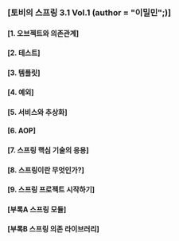 ### [토비의 스프링 3.1 Vol.1 (author = "이밀민";)]

#### [1. 오브젝트와 의존관계]

#### [2. 테스트]

#### [3. 템플릿]

#### [4. 예외]

#### [5. 서비스와 추상화]

#### [6. AOP]

#### [7. 스프링 핵심 기술의 응용]

#### [8. 스프링이란 무엇인가?]

#### [9. 스프링 프로젝트 시작하기]

#### [부록A 스프링 모듈]

#### [부록B 스프링 의존 라이브러리]